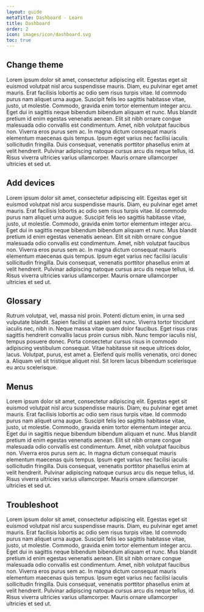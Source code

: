 ```yaml
---
layout: guide
metaTitle: Dashboard - Learn
title: Dashboard
order: 2
icon: images/icon/dashboard.svg
toc: true
---
```


## Change theme

Lorem ipsum dolor sit amet, consectetur adipiscing elit. Egestas eget sit euismod volutpat nisl arcu suspendisse mauris. Diam, eu pulvinar eget amet mauris. Erat facilisis lobortis ac odio sem risus turpis vitae. Id commodo purus nam aliquet urna augue. Suscipit felis leo sagittis habitasse vitae, justo, ut molestie. Commodo, gravida enim tortor elementum integer arcu. Eget dui in sagittis neque bibendum bibendum aliquam et nunc. Mus blandit pretium id enim egestas venenatis aenean. Elit sit nibh ornare congue malesuada odio convallis est condimentum. Amet, nibh volutpat faucibus non. Viverra eros purus sem ac. In magna dictum consequat mauris elementum maecenas quis tempus. Ipsum eget varius nec facilisi iaculis sollicitudin fringilla. Duis consequat, venenatis porttitor phasellus enim at velit hendrerit. Pulvinar adipiscing natoque cursus arcu dis neque tellus, id. Risus viverra ultricies varius ullamcorper. Mauris ornare ullamcorper ultricies et sed ut.

## Add devices

Lorem ipsum dolor sit amet, consectetur adipiscing elit. Egestas eget sit euismod volutpat nisl arcu suspendisse mauris. Diam, eu pulvinar eget amet mauris. Erat facilisis lobortis ac odio sem risus turpis vitae. Id commodo purus nam aliquet urna augue. Suscipit felis leo sagittis habitasse vitae, justo, ut molestie. Commodo, gravida enim tortor elementum integer arcu. Eget dui in sagittis neque bibendum bibendum aliquam et nunc. Mus blandit pretium id enim egestas venenatis aenean. Elit sit nibh ornare congue malesuada odio convallis est condimentum. Amet, nibh volutpat faucibus non. Viverra eros purus sem ac. In magna dictum consequat mauris elementum maecenas quis tempus. Ipsum eget varius nec facilisi iaculis sollicitudin fringilla. Duis consequat, venenatis porttitor phasellus enim at velit hendrerit. Pulvinar adipiscing natoque cursus arcu dis neque tellus, id. Risus viverra ultricies varius ullamcorper. Mauris ornare ullamcorper ultricies et sed ut.

## Glossary

Rutrum volutpat, vel, massa nisl proin. Potenti dictum enim, in urna sed vulputate blandit. Sapien facilisi ut sapien sed nunc. Viverra tortor tincidunt iaculis nec, nibh in. Neque massa vitae quam dolor faucibus. Eget risus cras sagittis hendrerit convallis lacus proin cursus nibh. Nunc tempor iaculis nisl, tempus posuere donec. Porta consectetur cursus risus in commodo adipiscing vestibulum consequat. Vitae habitasse sit neque ultrices dolor, lacus. Volutpat, purus, est amet a. Eleifend quis mollis venenatis, orci donec a. Aliquam vel sit tristique aliquet nisl. Sit lorem lacus bibendum scelerisque eu arcu scelerisque.

## Menus

Lorem ipsum dolor sit amet, consectetur adipiscing elit. Egestas eget sit euismod volutpat nisl arcu suspendisse mauris. Diam, eu pulvinar eget amet mauris. Erat facilisis lobortis ac odio sem risus turpis vitae. Id commodo purus nam aliquet urna augue. Suscipit felis leo sagittis habitasse vitae, justo, ut molestie. Commodo, gravida enim tortor elementum integer arcu. Eget dui in sagittis neque bibendum bibendum aliquam et nunc. Mus blandit pretium id enim egestas venenatis aenean. Elit sit nibh ornare congue malesuada odio convallis est condimentum. Amet, nibh volutpat faucibus non. Viverra eros purus sem ac. In magna dictum consequat mauris elementum maecenas quis tempus. Ipsum eget varius nec facilisi iaculis sollicitudin fringilla. Duis consequat, venenatis porttitor phasellus enim at velit hendrerit. Pulvinar adipiscing natoque cursus arcu dis neque tellus, id. Risus viverra ultricies varius ullamcorper. Mauris ornare ullamcorper ultricies et sed ut.

## Troubleshoot

Lorem ipsum dolor sit amet, consectetur adipiscing elit. Egestas eget sit euismod volutpat nisl arcu suspendisse mauris. Diam, eu pulvinar eget amet mauris. Erat facilisis lobortis ac odio sem risus turpis vitae. Id commodo purus nam aliquet urna augue. Suscipit felis leo sagittis habitasse vitae, justo, ut molestie. Commodo, gravida enim tortor elementum integer arcu. Eget dui in sagittis neque bibendum bibendum aliquam et nunc. Mus blandit pretium id enim egestas venenatis aenean. Elit sit nibh ornare congue malesuada odio convallis est condimentum. Amet, nibh volutpat faucibus non. Viverra eros purus sem ac. In magna dictum consequat mauris elementum maecenas quis tempus. Ipsum eget varius nec facilisi iaculis sollicitudin fringilla. Duis consequat, venenatis porttitor phasellus enim at velit hendrerit. Pulvinar adipiscing natoque cursus arcu dis neque tellus, id. Risus viverra ultricies varius ullamcorper. Mauris ornare ullamcorper ultricies et sed ut.
